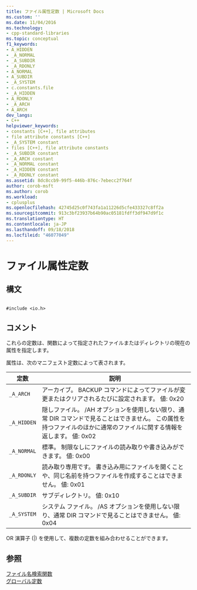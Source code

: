 ```yaml
---
title: ファイル属性定数 | Microsoft Docs
ms.custom: ''
ms.date: 11/04/2016
ms.technology:
- cpp-standard-libraries
ms.topic: conceptual
f1_keywords:
- A_HIDDEN
- _A_NORMAL
- _A_SUBDIR
- _A_RDONLY
- A_NORMAL
- A_SUBDIR
- _A_SYSTEM
- c.constants.file
- _A_HIDDEN
- A_RDONLY
- _A_ARCH
- A_ARCH
dev_langs:
- C++
helpviewer_keywords:
- constants [C++], file attributes
- file attribute constants [C++]
- _A_SYSTEM constant
- files [C++], file attribute constants
- _A_SUBDIR constant
- _A_ARCH constant
- _A_NORMAL constant
- _A_HIDDEN constant
- _A_RDONLY constant
ms.assetid: 8dc8ccb9-99f5-446b-876c-7ebecc2f764f
author: corob-msft
ms.author: corob
ms.workload:
- cplusplus
ms.openlocfilehash: 42745d25c0f743fa1a11226d5cfe433327c8ff2a
ms.sourcegitcommit: 913c3bf23937b64b90ac05181fdff3df947d9f1c
ms.translationtype: HT
ms.contentlocale: ja-JP
ms.lasthandoff: 09/18/2018
ms.locfileid: "46077049"
---
```

# <a name="file-attribute-constants"></a>ファイル属性定数

## <a name="syntax"></a>構文

```

#include <io.h>
```

## <a name="remarks"></a>コメント

これらの定数は、関数によって指定されたファイルまたはディレクトリの現在の属性を指定します。

属性は、次のマニフェスト定数によって表されます。

|定数|説明|
|-|-|
|`_A_ARCH`| アーカイブ。 BACKUP コマンドによってファイルが変更またはクリアされるたびに設定されます。 値: 0x20|
|`_A_HIDDEN`| 隠しファイル。 /AH オプションを使用しない限り、通常 DIR コマンドで見ることはできません。 この属性を持つファイルのほかに通常のファイルに関する情報を返します。 値: 0x02|
|`_A_NORMAL`| 標準。 制限なしにファイルの読み取りや書き込みができます。 値: 0x00|
|`_A_RDONLY`| 読み取り専用です。 書き込み用にファイルを開くことや、同じ名前を持つファイルを作成することはできません。 値: 0x01|
|`_A_SUBDIR`| サブディレクトリ。 値: 0x10|
|`_A_SYSTEM`| システム ファイル。 /AS オプションを使用しない限り、通常 DIR コマンドで見ることはできません。 値: 0x04|

OR 演算子 (&#124;) を使用して、複数の定数を組み合わせることができます。

## <a name="see-also"></a>参照

[ファイル名検索関数](../c-runtime-library/filename-search-functions.md)<br/>
[グローバル定数](../c-runtime-library/global-constants.md)